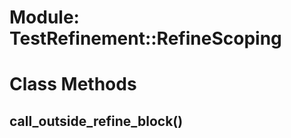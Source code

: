 # Module: TestRefinement::RefineScoping
    



# Class Methods
## call_outside_refine_block() [](#method-c-call_outside_refine_block)

